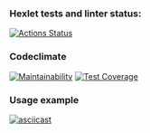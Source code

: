 ### Hexlet tests and linter status:
[![Actions Status](https://github.com/foxyfable/frontend-project-46/actions/workflows/hexlet-check.yml/badge.svg)](https://github.com/foxyfable/frontend-project-46/actions)

### Codeclimate
[![Maintainability](https://api.codeclimate.com/v1/badges/1f50256beff2f9316f09/maintainability)](https://codeclimate.com/github/foxyfable/frontend-project-46/maintainability) [![Test Coverage](https://api.codeclimate.com/v1/badges/1f50256beff2f9316f09/test_coverage)](https://codeclimate.com/github/foxyfable/frontend-project-46/test_coverage)

### Usage example
[![asciicast](https://asciinema.org/a/XuxLbYV8O4iub4iYmW8rlBmJr.svg)](https://asciinema.org/a/XuxLbYV8O4iub4iYmW8rlBmJr)